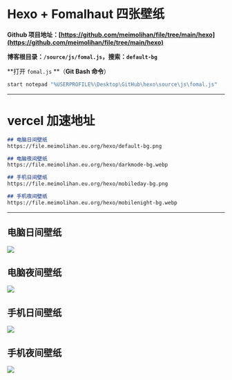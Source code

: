 # Hexo + Fomalhaut 四张壁纸

**Github 项目地址：[https://github.com/meimolihan/file/tree/main/hexo](https://github.com/meimolihan/file/tree/main/hexo)**

**博客根目录：`/source/js/fomal.js`，搜索：`default-bg`**

**打开 `fomal.js` **（**Git Bash 命令**）

```bash
start notepad "%USERPROFILE%\Desktop\GitHub\hexo\source\js\fomal.js"
```



---

# vercel 加速地址

```markdown
## 电脑日间壁纸
https://file.meimolihan.eu.org/hexo/default-bg.png

## 电脑夜间壁纸
https://file.meimolihan.eu.org/hexo/darkmode-bg.webp

## 手机日间壁纸
https://file.meimolihan.eu.org/hexo/mobileday-bg.png

## 手机夜间壁纸
https://file.meimolihan.eu.org/hexo/mobilenight-bg.webp
```



---



## 电脑日间壁纸
![](https://file.meimolihan.eu.org/hexo/default-bg.png)

## 电脑夜间壁纸
![](https://file.meimolihan.eu.org/hexo/darkmode-bg.webp)

## 手机日间壁纸
![](https://file.meimolihan.eu.org/hexo/mobileday-bg.png)

## 手机夜间壁纸
![](https://file.meimolihan.eu.org/hexo/mobilenight-bg.webp)
